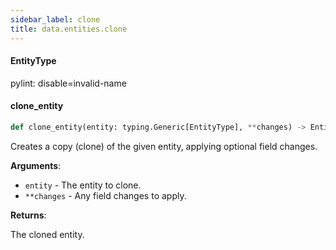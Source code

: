 ```yaml
---
sidebar_label: clone
title: data.entities.clone
---
```


#### EntityType

pylint: disable=invalid-name

#### clone\_entity

```python
def clone_entity(entity: typing.Generic[EntityType], **changes) -> EntityType
```

Creates a copy (clone) of the given entity, applying optional field changes.

**Arguments**:

- `entity` - The entity to clone.
- `**changes` - Any field changes to apply.
  

**Returns**:

  The cloned entity.

